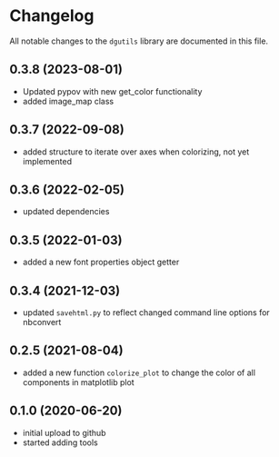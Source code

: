 # Changelog

All notable changes to the `dgutils` library  are documented in this file.

## 0.3.8 (2023-08-01)
- Updated pypov with new get_color functionality
- added image_map class

## 0.3.7 (2022-09-08)
- added structure to iterate over axes when colorizing, not yet implemented

## 0.3.6 (2022-02-05)
- updated dependencies

## 0.3.5 (2022-01-03)
- added a new font properties object getter

## 0.3.4 (2021-12-03)
- updated `savehtml.py` to reflect changed command line options for nbconvert 

## 0.2.5 (2021-08-04)
- added a new function `colorize_plot` to change the color of all components in
  matplotlib plot

## 0.1.0 (2020-06-20)

- initial upload to github
- started adding tools


